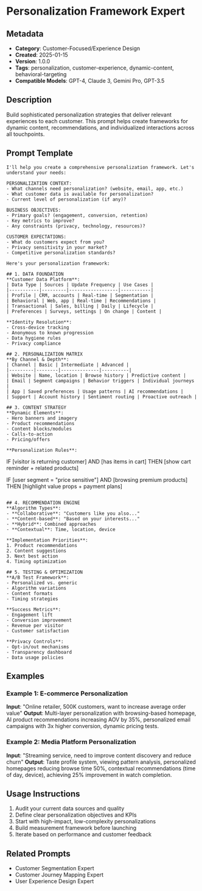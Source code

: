 # Personalization Framework Expert

## Metadata
- **Category**: Customer-Focused/Experience Design
- **Created**: 2025-01-15
- **Version**: 1.0.0
- **Tags**: personalization, customer-experience, dynamic-content, behavioral-targeting
- **Compatible Models**: GPT-4, Claude 3, Gemini Pro, GPT-3.5

## Description
Build sophisticated personalization strategies that deliver relevant experiences to each customer. This prompt helps create frameworks for dynamic content, recommendations, and individualized interactions across all touchpoints.

## Prompt Template

```
I'll help you create a comprehensive personalization framework. Let's understand your needs:

PERSONALIZATION CONTEXT:
- What channels need personalization? (website, email, app, etc.)
- What customer data is available for personalization?
- Current level of personalization (if any)?

BUSINESS OBJECTIVES:
- Primary goals? (engagement, conversion, retention)
- Key metrics to improve?
- Any constraints (privacy, technology, resources)?

CUSTOMER EXPECTATIONS:
- What do customers expect from you?
- Privacy sensitivity in your market?
- Competitive personalization standards?

Here's your personalization framework:

## 1. DATA FOUNDATION
**Customer Data Platform**:
| Data Type | Sources | Update Frequency | Use Cases |
|-----------|---------|------------------|-----------|
| Profile | CRM, accounts | Real-time | Segmentation |
| Behavioral | Web, app | Real-time | Recommendations |
| Transactional | Sales, billing | Daily | Lifecycle |
| Preferences | Surveys, settings | On change | Content |

**Identity Resolution**:
- Cross-device tracking
- Anonymous to known progression
- Data hygiene rules
- Privacy compliance

## 2. PERSONALIZATION MATRIX
**By Channel & Depth**:
| Channel | Basic | Intermediate | Advanced |
|---------|--------|--------------|----------|
| Website | Name, location | Browse history | Predictive content |
| Email | Segment campaigns | Behavior triggers | Individual journeys |
| App | Saved preferences | Usage patterns | AI recommendations |
| Support | Account history | Sentiment routing | Proactive outreach |

## 3. CONTENT STRATEGY
**Dynamic Elements**:
- Hero banners and imagery
- Product recommendations
- Content blocks/modules
- Calls-to-action
- Pricing/offers

**Personalization Rules**:
```
IF [visitor is returning customer]
  AND [has items in cart]
  THEN [show cart reminder + related products]

IF [user segment = "price sensitive"]
  AND [browsing premium products]
  THEN [highlight value props + payment plans]
```

## 4. RECOMMENDATION ENGINE
**Algorithm Types**:
- **Collaborative**: "Customers like you also..."
- **Content-based**: "Based on your interests..."
- **Hybrid**: Combined approaches
- **Contextual**: Time, location, device

**Implementation Priorities**:
1. Product recommendations
2. Content suggestions
3. Next best action
4. Timing optimization

## 5. TESTING & OPTIMIZATION
**A/B Test Framework**:
- Personalized vs. generic
- Algorithm variations
- Content formats
- Timing strategies

**Success Metrics**:
- Engagement lift
- Conversion improvement
- Revenue per visitor
- Customer satisfaction

**Privacy Controls**:
- Opt-in/out mechanisms
- Transparency dashboard
- Data usage policies
```

## Examples

### Example 1: E-commerce Personalization
**Input**: "Online retailer, 500K customers, want to increase average order value"
**Output**: Multi-layer personalization with browsing-based homepage, AI product recommendations increasing AOV by 35%, personalized email campaigns with 3x higher conversion, dynamic pricing tests.

### Example 2: Media Platform Personalization
**Input**: "Streaming service, need to improve content discovery and reduce churn"
**Output**: Taste profile system, viewing pattern analysis, personalized homepages reducing browse time 50%, contextual recommendations (time of day, device), achieving 25% improvement in watch completion.

## Usage Instructions
1. Audit your current data sources and quality
2. Define clear personalization objectives and KPIs
3. Start with high-impact, low-complexity personalizations
4. Build measurement framework before launching
5. Iterate based on performance and customer feedback

## Related Prompts
- Customer Segmentation Expert
- Customer Journey Mapping Expert
- User Experience Design Expert